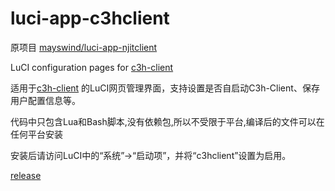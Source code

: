 luci-app-c3hclient
===================

原项目 [mayswind/luci-app-njitclient](https://github.com/mayswind/luci-app-njitclient)

LuCI configuration pages for [c3h-client](https://github.com/Trim21/c3h_client)

适用于[c3h-client](https://github.com/Trim21/c3h_client) 的LuCI网页管理界面，支持设置是否自启动C3h-Client、保存用户配置信息等。

代码中只包含Lua和Bash脚本,没有依赖包,所以不受限于平台,编译后的文件可以在任何平台安装

安装后请访问LuCI中的“系统”->“启动项”，并将“c3hclient”设置为启用。

[release](https://github.com/Trim21/luci-app-c3hclient/releases)